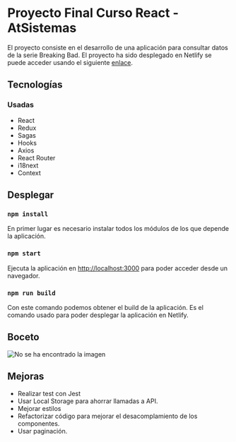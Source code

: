 # Proyecto Final Curso React - AtSistemas

El proyecto consiste en el desarrollo de una aplicación para consultar datos de la serie Breaking Bad.
El proyecto ha sido desplegado en Netlify se puede acceder usando el siguiente [enlace](https://loving-bassi-e8b1bc.netlify.app/).

## Tecnologías
### Usadas
- React
- Redux
- Sagas
- Hooks
- Axios
- React Router
- i18next
- Context

## Desplegar
### `npm install`
En primer lugar es necesario instalar todos los módulos de los que depende la aplicación.

### `npm start`
Ejecuta la aplicación en [http://localhost:3000](http://localhost:3000) para poder acceder desde un navegador. 

### `npm run build`

Con este comando podemos obtener el build de la aplicación. Es el comando usado para poder desplegar la aplicación en Netlify.

## Boceto

![No se ha encontrado la imagen](https://github.com/jmaciasfelix/BreakingBad-Atsistemas/blob/develop/draw/Esquema.png?raw=true)

## Mejoras

- Realizar test con Jest
- Usar Local Storage para ahorrar llamadas a API.
- Mejorar estilos
- Refactorizar código para mejorar el desacomplamiento de los componentes.
- Usar paginación.

